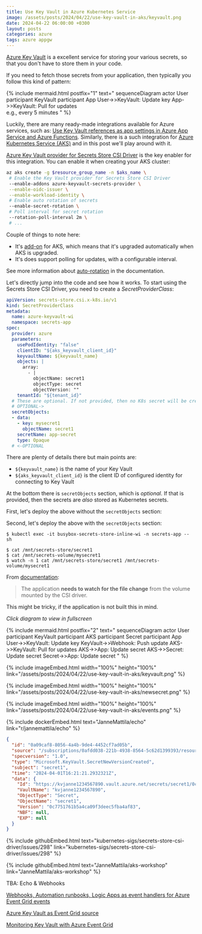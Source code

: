 ```yaml
---
title: Use Key Vault in Azure Kubernetes Service
image: /assets/posts/2024/04/22/use-key-vault-in-aks/keyvault.png
date: 2024-04-22 06:00:00 +0300
layout: posts
categories: azure
tags: azure appgw
---
```


[Azure Key Vault](https://learn.microsoft.com/en-us/azure/key-vault/general/basic-concepts)
is a excellent service for storing your various secrets,   so that you don't have to store them in your code.

If you need to fetch those secrets from your application, then typically you follow this kind of pattern:

{% include mermaid.html postfix="1" text="
sequenceDiagram
    actor User
    participant KeyVault
    participant App
    User->>KeyVault: Update key
    App->>KeyVault: Pull for updates<br/>e.g., every 5 minutes
" %}


Luckily, there are many ready-made integrations available for Azure services, such as:
[Use Key Vault references as app settings in Azure App Service and Azure Functions](https://learn.microsoft.com/en-us/azure/app-service/app-service-key-vault-references).
Similarly, there is a such integration for 
[Azure Kubernetes Service (AKS)](https://learn.microsoft.com/en-us/azure/aks/intro-kubernetes)
and in this post we'll play around with it.

[Azure Key Vault provider for Secrets Store CSI Driver](https://learn.microsoft.com/en-us/azure/aks/csi-secrets-store-driver)
is the key enabler for this integration.
You can enable it when creating your AKS cluster:

```bash
az aks create -g $resource_group_name -n $aks_name \
 # Enable the Key Vault provider for Secrets Store CSI Driver
 --enable-addons azure-keyvault-secrets-provider \
 --enable-oidc-issuer \
 --enable-workload-identity \
 # Enable auto rotation of secrets
 --enable-secret-rotation \
 # Poll interval for secret rotation
 --rotation-poll-interval 2m \
 # ...
```

Couple of things to note here:
- It's [add-on](https://learn.microsoft.com/en-us/azure/aks/integrations#add-ons) for AKS, which means that it's upgraded automatically when AKS is upgraded.
- It's does support polling for updates, with a configurable interval.

See more information about
[auto-rotation](https://learn.microsoft.com/en-us/azure/aks/csi-secrets-store-configuration-options#enable-and-disable-auto-rotation)
in the documentation.

Let's directly jump into the code and see how it works.
To start using the Secrets Store CSI Driver, you need to create a _SecretProviderClass_:

```yaml
apiVersion: secrets-store.csi.x-k8s.io/v1
kind: SecretProviderClass
metadata:
  name: azure-keyvault-wi
  namespace: secrets-app
spec:
  provider: azure
  parameters:
    usePodIdentity: "false"
    clientID: "${aks_keyvault_client_id}"
    keyvaultName: ${keyvault_name}
    objects: |
      array:
        - |
          objectName: secret1
          objectType: secret
          objectVersion: ""
    tenantId: "${tenant_id}"
  # These are optional. If not provided, then no K8s secret will be created.
  # OPTIONAL->
  secretObjects:
  - data:
    - key: mysecret1
      objectName: secret1
    secretName: app-secret
    type: Opaque
  # <-OPTIONAL
```

There are plenty of details there but main points are:

- `${keyvault_name}` is the name of your Key Vault
- `${aks_keyvault_client_id}` is the client ID of configured identity for connecting to Key Vault

At the bottom there is `secretObjects` section, which is _optional_.
If that is provided, then the secrets are _also_ stored as Kubernetes secrets.

First, let's deploy the above without the `secretObjects` section:

Second, let's deploy the above with the `secretObjects` section:

```console
$ kubectl exec -it busybox-secrets-store-inline-wi -n secrets-app -- sh

$ cat /mnt/secrets-store/secret1
$ cat /mnt/secrets-volume/mysecret1
$ watch -n 1 cat /mnt/secrets-store/secret1 /mnt/secrets-volume/mysecret1
```

From [documentation](https://learn.microsoft.com/en-us/azure/aks/csi-secrets-store-configuration-options#enable-and-disable-auto-rotation):

> The application **needs to watch for the file change** from the volume mounted by the CSI driver.

This might be tricky, if the application is not built this in mind.

_Click diagram to view in fullscreen_

{% include mermaid.html postfix="2" text="
sequenceDiagram
    actor User
    participant KeyVault
    participant AKS
    participant Secret
    participant App
    User->>KeyVault: Update key
    KeyVault->>Webhook: Push update
    AKS->>KeyVault: Pull for updates
    AKS->>App: Update secret
    AKS->>Secret: Update secret
    Secret->>App: Update secret
" %}

{% include imageEmbed.html width="100%" height="100%" link="/assets/posts/2024/04/22/use-key-vault-in-aks/keyvault.png" %}

{% include imageEmbed.html width="100%" height="100%" link="/assets/posts/2024/04/22/use-key-vault-in-aks/newsecret.png" %}

{% include imageEmbed.html width="100%" height="100%" link="/assets/posts/2024/04/22/use-key-vault-in-aks/events.png" %}

{% include dockerEmbed.html text="JanneMattila/echo" link="r/jannemattila/echo" %}

```json
{
  "id": "0a09caf8-8056-4a4b-9de4-4452cf7ad05b",
  "source": "/subscriptions/0afdd038-221b-4938-8564-5c62d1399393/resourceGroups/rg-aks/providers/Microsoft.KeyVault/vaults/kvjanne1234567890",
  "specversion": "1.0",
  "type": "Microsoft.KeyVault.SecretNewVersionCreated",
  "subject": "secret1",
  "time": "2024-04-01T16:21:21.2932321Z",
  "data": {
    "Id": "https://kvjanne1234567890.vault.azure.net/secrets/secret1/0c7751761b5a4ca09f3deec5fba4af83",
    "VaultName": "kvjanne1234567890",
    "ObjectType": "Secret",
    "ObjectName": "secret1",
    "Version": "0c7751761b5a4ca09f3deec5fba4af83",
    "NBF": null,
    "EXP": null
  }
}
```

{% include githubEmbed.html text="kubernetes-sigs/secrets-store-csi-driver/issues/298" link="kubernetes-sigs/secrets-store-csi-driver/issues/298" %}

{% include githubEmbed.html text="JanneMattila/aks-workshop" link="JanneMattila/aks-workshop" %}

TBA: Echo & Webhooks

[Webhooks, Automation runbooks, Logic Apps as event handlers for Azure Event Grid events](https://learn.microsoft.com/en-us/azure/event-grid/handler-webhooks)

[Azure Key Vault as Event Grid source](https://learn.microsoft.com/en-us/azure/event-grid/event-schema-key-vault?tabs=cloud-event-schema)

[Monitoring Key Vault with Azure Event Grid](https://learn.microsoft.com/en-us/azure/key-vault/general/event-grid-overview)